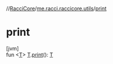 //[RacciCore](../../index.md)/[me.racci.raccicore.utils](index.md)/[print](print.md)

# print

[jvm]\
fun &lt;[T](print.md)&gt; [T](print.md).[print](print.md)(): [T](print.md)
